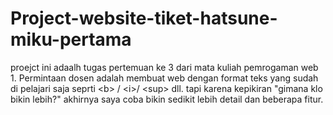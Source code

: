 # Project-website-tiket-hatsune-miku-pertama
proejct ini adaalh tugas pertemuan ke 3 dari mata kuliah pemrogaman web 1. Permintaan dosen adalah membuat web dengan format teks yang sudah di pelajari saja seprti &lt;b> / &lt;i>/ &lt;sup> dll. tapi karena kepikiran "gimana klo bikin lebih?" akhirnya saya coba bikin sedikit lebih detail dan beberapa fitur.
